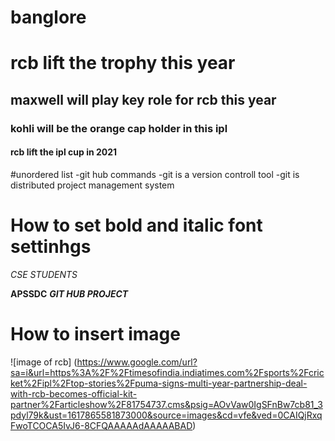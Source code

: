 # banglore
# rcb lift the trophy this year
## maxwell will play key role for rcb this year
### kohli will be the orange cap holder in this ipl
#### rcb lift the ipl cup in 2021


#unordered list
-git hub commands
-git is a version controll tool
-git is distributed project management system
# How to set bold and italic font settinhgs
*CSE STUDENTS*

**APSSDC**
***GIT HUB PROJECT***
# How to insert image
![image of rcb] (https://www.google.com/url?sa=i&url=https%3A%2F%2Ftimesofindia.indiatimes.com%2Fsports%2Fcricket%2Fipl%2Ftop-stories%2Fpuma-signs-multi-year-partnership-deal-with-rcb-becomes-official-kit-partner%2Farticleshow%2F81754737.cms&psig=AOvVaw0IgSFnBw7cb81_3pdyl79k&ust=1617865581873000&source=images&cd=vfe&ved=0CAIQjRxqFwoTCOCA5IvJ6-8CFQAAAAAdAAAAABAD)

